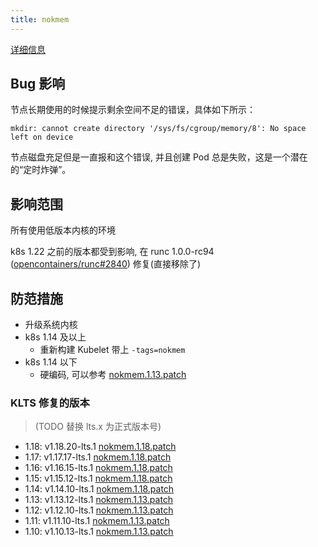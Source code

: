 ```yaml
---
title: nokmem
---
```


[详细信息](https://bugzilla.redhat.com/show_bug.cgi?id=1507149)

## Bug 影响

节点长期使用的时候提示剩余空间不足的错误，具体如下所示：

```
mkdir: cannot create directory '/sys/fs/cgroup/memory/8': No space left on device
```

节点磁盘充足但是一直报和这个错误, 并且创建 Pod 总是失败，这是一个潜在的“定时炸弹”。

## 影响范围

所有使用低版本内核的环境

k8s 1.22 之前的版本都受到影响, 在 runc 1.0.0-rc94 ([opencontainers/runc#2840](https://github.com/opencontainers/runc/pull/2840)) 修复(直接移除了)

## 防范措施

- 升级系统内核
- k8s 1.14 及以上
  - 重新构建 Kubelet 带上 `-tags=nokmem`
- k8s 1.14 以下
  - 硬编码, 可以参考 [nokmem.1.13.patch](https://github.com/klts-io/kubernetes-lts/blob/master/patches/nokmem.1.13.patch)


### KLTS 修复的版本
> (TODO 替换 lts.x 为正式版本号)

- 1.18: v1.18.20-lts.1 [nokmem.1.18.patch](https://github.com/klts-io/kubernetes-lts/blob/master/patches/nokmem.1.18.patch)
- 1.17: v1.17.17-lts.1 [nokmem.1.18.patch](https://github.com/klts-io/kubernetes-lts/blob/master/patches/nokmem.1.18.patch)
- 1.16: v1.16.15-lts.1 [nokmem.1.18.patch](https://github.com/klts-io/kubernetes-lts/blob/master/patches/nokmem.1.18.patch)
- 1.15: v1.15.12-lts.1 [nokmem.1.18.patch](https://github.com/klts-io/kubernetes-lts/blob/master/patches/nokmem.1.18.patch)
- 1.14: v1.14.10-lts.1 [nokmem.1.18.patch](https://github.com/klts-io/kubernetes-lts/blob/master/patches/nokmem.1.18.patch)
- 1.13: v1.13.12-lts.1 [nokmem.1.13.patch](https://github.com/klts-io/kubernetes-lts/blob/master/patches/nokmem.1.13.patch)
- 1.12: v1.12.10-lts.1 [nokmem.1.13.patch](https://github.com/klts-io/kubernetes-lts/blob/master/patches/nokmem.1.13.patch)
- 1.11: v1.11.10-lts.1 [nokmem.1.13.patch](https://github.com/klts-io/kubernetes-lts/blob/master/patches/nokmem.1.13.patch)
- 1.10: v1.10.13-lts.1 [nokmem.1.13.patch](https://github.com/klts-io/kubernetes-lts/blob/master/patches/nokmem.1.13.patch)